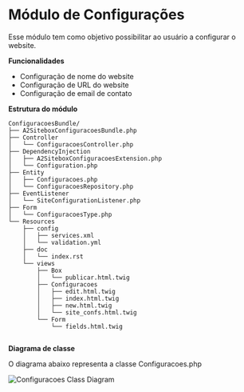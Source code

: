 Módulo de Configurações
=======================

Esse módulo tem como objetivo possibilitar ao usuário a configurar o website.

**Funcionalidades**

* Configuração de nome do website
* Configuração de URL do website
* Configuração de email de contato

**Estrutura do módulo**

```
ConfiguracoesBundle/
├── A2SiteboxConfiguracoesBundle.php
├── Controller
│   └── ConfiguracoesController.php
├── DependencyInjection
│   ├── A2SiteboxConfiguracoesExtension.php
│   └── Configuration.php
├── Entity
│   ├── Configuracoes.php
│   └── ConfiguracoesRepository.php
├── EventListener
│   └── SiteConfigurationListener.php
├── Form
│   └── ConfiguracoesType.php
└── Resources
    ├── config
    │   ├── services.xml
    │   └── validation.yml
    ├── doc
    │   └── index.rst
    └── views
        ├── Box
        │   └── publicar.html.twig
        ├── Configuracoes
        │   ├── edit.html.twig
        │   ├── index.html.twig
        │   ├── new.html.twig
        │   └── site_confs.html.twig
        └── Form
            └── fields.html.twig
        
```

**Diagrama de classe**

O diagrama abaixo representa a classe Configuracoes.php

![Configuracoes Class Diagram](https://github.com/a2comunicacao/a2sitebox-docs/blob/2.0/modulos/diagramas/configuracoes.png "Configuracoes Class Diagram")

